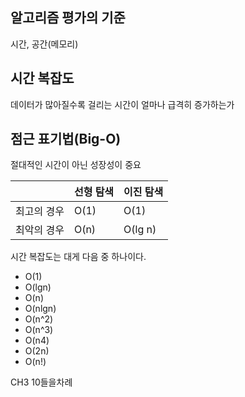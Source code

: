 ## 알고리즘 평가의 기준

시간, 공간(메모리)



## 시간 복잡도

데이터가 많아질수록 걸리는 시간이 얼마나 급격히 증가하는가



## 점근 표기법(Big-O)

절대적인 시간이 아닌 성장성이 중요

|             | 선형 탐색 | 이진 탐색 |
| ----------- | --------- | --------- |
| 최고의 경우 | O(1)      | O(1)      |
| 최악의 경우 | O(n)      | O(lg n)   |

시간 복잡도는 대게 다음 중 하나이다.

- O(1)
- O(lgn)
- O(n)
- O(nlgn)
- O(n^2)
- O(n^3)
- O(n4)
- O(2n)
- O(n!)



CH3 10들을차례

